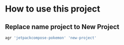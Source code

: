 # How to use this project

## Replace name project to New Project

```bash
agr 'jetpackcompose-pokemon' 'new-project'
```
